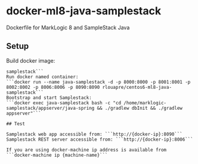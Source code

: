 # docker-ml8-java-samplestack
Dockerfile for MarkLogic 8 and SampleStack Java

## Setup
Build docker image:  
```docker build --rm=true -t "rlouapre/centos6-ml8-java-samplestack" github.com/rlouapre/docker-ml8-java-va-samplestack
samplestack```  
Run docker named container:  
```docker run --name java-samplestack -d -p 8000:8000 -p 8001:8001 -p 8002:8002 -p 8006:8006 -p 8090:8090 rlouapre/centos6-ml8-java-samplestack```  
Bootstrap and start Samplestack:  
```docker exec java-samplestack bash -c "cd /home/marklogic-samplestack/appserver/java-spring && ./gradlew dbInit && ./gradlew appserver"```  

## Test

Samplestack web app accessible from: ```http://{docker-ip}:8090```  
Samplestack REST server accessible from: ```http://{docker-ip}:8006```  

If you are using docker-machine ip address is available from ```docker-machine ip {machine-name}```
